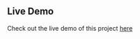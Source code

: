 ## Live Demo
Check out the live demo of this project [here](https://lakshmiprasannakada.github.io/Language_Translator/)
